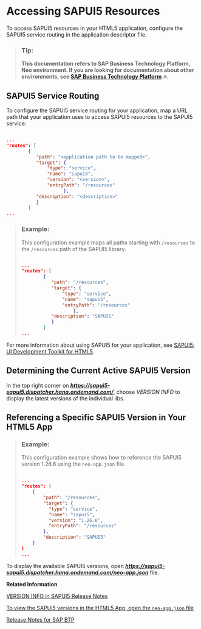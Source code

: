 <!-- loiod18a9b0739264a4dbd0acbbc0232d614 -->

# Accessing SAPUI5 Resources

To access SAPUI5 resources in your HTML5 application, configure the SAPUI5 service routing in the application descriptor file.

> ### Tip:  
> **This documentation refers to SAP Business Technology Platform, Neo environment. If you are looking for documentation about other environments, see [SAP Business Technology Platform](https://help.sap.com/viewer/65de2977205c403bbc107264b8eccf4b/Cloud/en-US/6a2c1ab5a31b4ed9a2ce17a5329e1dd8.html "SAP Business Technology Platform (SAP BTP) is an integrated offering comprised of four technology portfolios: database and data management, application development and integration, analytics, and intelligent technologies. The platform offers users the ability to turn data into business value, compose end-to-end business processes, and build and extend SAP applications quickly.") :arrow_upper_right:.**



## SAPUI5 Service Routing

To configure the SAPUI5 service routing for your application, map a URL path that your application uses to access SAPUI5 resources to the SAPUI5 service:

```json

...
"routes": [
        {
           "path": "<application path to be mapped>", 
           "target": {
               "type": "service",
               "name": "sapui5",
               "version": "<version>",
               "entryPath": "/resources"
                     },
           "description": "<description>"
           }
        ]
...

```

> ### Example:  
> This configuration example maps all paths starting with `/resources` to the `/resources` path of the SAPUI5 library.
> 
> ```json
> 
> ...
> "routes": [
>         {
>            "path": "/resources", 
>            "target": {
>                "type": "service",
>                "name": "sapui5",
>                "entryPath": "/resources"
>                    },
>            "description": "SAPUI5"
>            }
>         ]
> ...
> 
> ```



For more information about using SAPUI5 for your application, see [SAPUI5: UI Development Toolkit for HTML5](https://sapui5.hana.ondemand.com/sdk/#docs/guide/95d113be50ae40d5b0b562b84d715227.html).



## Determining the Current Active SAPUI5 Version

In the top right corner on ***https://sapui5-sapui5.dispatcher.hana.ondemand.com/***, choose *VERSION INFO* to display the latest versions of the individual libs.



## Referencing a Specific SAPUI5 Version in Your HTML5 App

> ### Example:  
> This configuration example shows how to reference the SAPUI5 version 1.26.6 using the `neo-app.json` file.
> 
> ```json
> 
> ...
> "routes": [
>     {
>         "path": "/resources",
>         "target": {
>           "type": "service",
>           "name": "sapui5",
>           "version": "1.26.6",
>           "entryPath": "/resources"
>         },
>         "description": "SAPUI5"
>     }
> }
> ...
> 
> ```

To display the available SAPUI5 versions, open ***https://sapui5-sapui5.dispatcher.hana.ondemand.com/neo-app.json*** file.

**Related Information**  


[VERSION INFO in SAPUI5 Release Notes](https://sapui5-sapui5.dispatcher.hana.ondemand.com/)

[To view the SAPUI5 versions in the HTML5 App, open the `neo-app.json` file](https://sapui5-sapui5.dispatcher.hana.ondemand.com/neo-app.json)

[Release Notes for SAP BTP](http://scn.sap.com/docs/DOC-28833)

